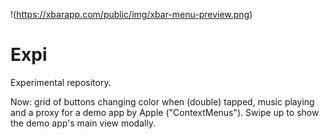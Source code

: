 !(https://xbarapp.com/public/img/xbar-menu-preview.png)

# Expi

Experimental repository.

Now: grid of buttons changing color when (double) tapped, music playing and a proxy for a demo app by Apple ("ContextMenus"). Swipe up to show the demo app's main view modally.

